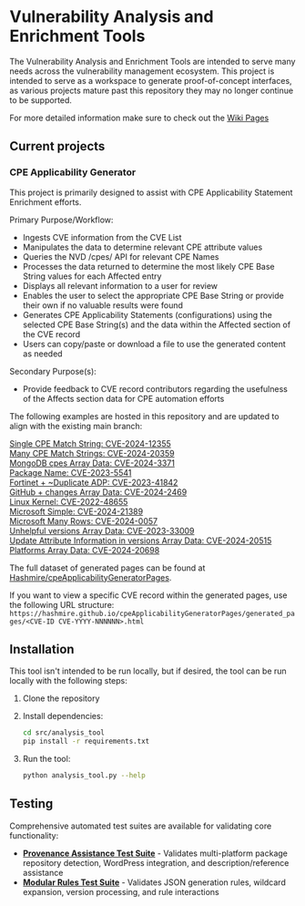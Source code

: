 # Vulnerability Analysis and Enrichment Tools

The Vulnerability Analysis and Enrichment Tools are intended to serve many needs across the vulnerability management ecosystem. This project is intended to serve as a workspace to generate proof-of-concept interfaces, as various projects mature past this repository they may no longer continue to be supported.  

For more detailed information make sure to check out the [Wiki Pages](https://github.com/Hashmire/Analysis_Tools/wiki)

## Current projects

### CPE Applicability Generator

This project is primarily designed to assist with CPE Applicability Statement Enrichment efforts.  

Primary Purpose/Workflow:

- Ingests CVE information from the CVE List
- Manipulates the data to determine relevant CPE attribute values
- Queries the NVD /cpes/ API for relevant CPE Names
- Processes the data returned to determine the most likely CPE Base String values for each Affected entry
- Displays all relevant information to a user for review
- Enables the user to select the appropriate CPE Base String or provide their own if no valuable results were found
- Generates CPE Applicability Statements (configurations) using the selected CPE Base String(s) and the data within the Affected section of the CVE record
- Users can copy/paste or download a file to use the generated content as needed

Secondary Purpose(s):

- Provide feedback to CVE record contributors regarding the usefulness of the Affects section data for CPE automation efforts

The following examples are hosted in this repository and are updated to align with the existing main branch:  

[Single CPE Match String:  CVE-2024-12355](https://hashmire.github.io/Analysis_Tools/generated_pages/CVE-2024-12355)  
[Many CPE Match Strings:  CVE-2024-20359](https://hashmire.github.io/Analysis_Tools/generated_pages/CVE-2024-20359)  
[MongoDB cpes Array Data:  CVE-2024-3371](https://hashmire.github.io/Analysis_Tools/generated_pages/CVE-2024-3371)  
[Package Name:  CVE-2023-5541](https://hashmire.github.io/Analysis_Tools/generated_pages/CVE-2023-5541)  
[Fortinet + ~Duplicate ADP:  CVE-2023-41842](https://hashmire.github.io/Analysis_Tools/generated_pages/CVE-2023-41842)  
[GitHub + changes Array Data:  CVE-2024-2469](https://hashmire.github.io/Analysis_Tools/generated_pages/CVE-2024-2469)  
[Linux Kernel:  CVE-2022-48655](https://hashmire.github.io/Analysis_Tools/generated_pages/CVE-2022-48655)  
[Microsoft Simple:  CVE-2024-21389](https://hashmire.github.io/Analysis_Tools/generated_pages/CVE-2024-21389)  
[Microsoft Many Rows:  CVE-2024-0057](https://hashmire.github.io/Analysis_Tools/generated_pages/CVE-2024-0057)  
[Unhelpful versions Array Data:  CVE-2023-33009](https://hashmire.github.io/Analysis_Tools/generated_pages/CVE-2023-33009)  
[Update Attribute Information in versions Array Data:  CVE-2024-20515](https://hashmire.github.io/Analysis_Tools/generated_pages/CVE-2024-20515)  
[Platforms Array Data:  CVE-2024-20698](https://hashmire.github.io/Analysis_Tools/generated_pages/CVE-2024-20698)  

The full dataset of generated pages can be found at [Hashmire/cpeApplicabilityGeneratorPages](https://github.com/Hashmire/cpeApplicabilityGeneratorPages).

If you want to view a specific CVE record within the generated pages, use the following URL structure: `https://hashmire.github.io/cpeApplicabilityGeneratorPages/generated_pages/<CVE-ID CVE-YYYY-NNNNNN>.html`

## Installation

This tool isn't intended to be run locally, but if desired, the tool can be run locally with the following steps:

1. Clone the repository
2. Install dependencies:

   ```bash
   cd src/analysis_tool
   pip install -r requirements.txt
   ```

3. Run the tool:

   ```bash
   python analysis_tool.py --help
   ```

## Testing

Comprehensive automated test suites are available for validating core functionality:

- **[Provenance Assistance Test Suite](documentation/provenance_assistance_test_suite.md)** - Validates multi-platform package repository detection, WordPress integration, and description/reference assistance
- **[Modular Rules Test Suite](documentation/modular_rules_test_suite.md)** - Validates JSON generation rules, wildcard expansion, version processing, and rule interactions
